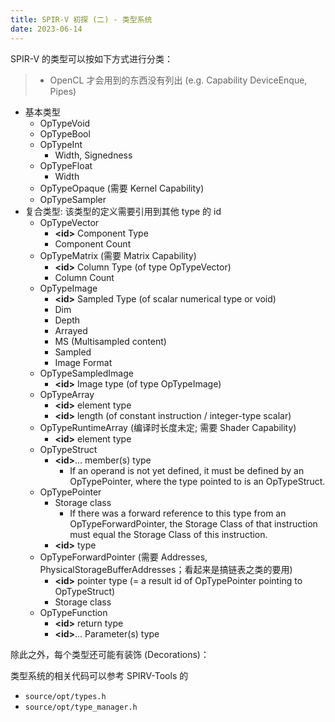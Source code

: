 ```yaml
---
title: SPIR-V 初探 (二) - 类型系统
date: 2023-06-14
---
```


SPIR-V 的类型可以按如下方式进行分类：

> - OpenCL 才会用到的东西没有列出 (e.g. Capability DeviceEnque, Pipes)

- 基本类型
  - OpTypeVoid
  - OpTypeBool
  - OpTypeInt
    - Width, Signedness
  - OpTypeFloat
    - Width
  - OpTypeOpaque (需要 Kernel Capability)
  - OpTypeSampler
- 复合类型: 该类型的定义需要引用到其他 type 的 id
  - OpTypeVector
    - **\<id\>** Component Type
    - Component Count
  - OpTypeMatrix (需要 Matrix Capability)
    - **\<id\>** Column Type (of type OpTypeVector)
    - Column Count
  - OpTypeImage
    - **\<id\>** Sampled Type (of scalar numerical type or void)
    - Dim
    - Depth
    - Arrayed
    - MS (Multisampled content)
    - Sampled
    - Image Format
  - OpTypeSampledImage
    - **\<id\>** Image type (of type OpTypeImage)
  - OpTypeArray
    - **\<id\>** element type
    - **\<id\>** length (of constant instruction / integer-type scalar)
  - OpTypeRuntimeArray (编译时长度未定; 需要 Shader Capability)
    - **\<id\>** element type
  - OpTypeStruct
    - **\<id\>**... member(s) type
      - If an operand is not yet defined, it must be defined by an OpTypePointer, where the type pointed to is an OpTypeStruct.
  - OpTypePointer
    - Storage class
      - If there was a forward reference to this type from an OpTypeForwardPointer, the Storage Class of that instruction must equal the Storage Class of this instruction.
    - **\<id\>** type
  - OpTypeForwardPointer (需要 Addresses, PhysicalStorageBufferAddresses；看起来是搞链表之类的要用)
    - **\<id\>** pointer type (= a result id of OpTypePointer pointing to OpTypeStruct)
    - Storage class
  - OpTypeFunction
    - **\<id\>** return type
    - **\<id\>**... Parameter(s) type

除此之外，每个类型还可能有装饰 (Decorations)：

类型系统的相关代码可以参考 SPIRV-Tools 的
- `source/opt/types.h`
- `source/opt/type_manager.h`